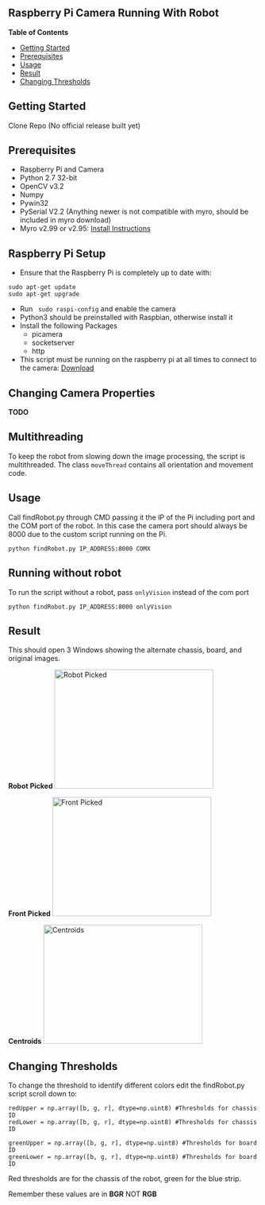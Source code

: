 ## Raspberry Pi Camera Running With Robot

**Table of Contents**
- [Getting Started](#getting-started)
- [Prerequisites](#prerequisites)
- [Usage](#usage)
- [Result](#result)
- [Changing Thresholds](#changing-thresholds)

## Getting Started

Clone Repo (No official release built yet)

## Prerequisites
- Raspberry Pi and Camera
- Python 2.7 32-bit
- OpenCV v3.2
- Numpy
- Pywin32
- PySerial V2.2 (Anything newer is not compatible with myro, should be included in myro download)
- Myro v2.99 or v2.95: [Install Instructions](https://github.com/JoshuaA9088/robotTracking/blob/master/myro_install.md)

## Raspberry Pi Setup
  - Ensure that the Raspberry Pi is completely up to date with:
  ```
  sudo apt-get update
  sudo apt-get upgrade
  ```
  - Run ``` sudo raspi-config``` and enable the camera
  - Python3 should be preinstalled with Raspbian, otherwise install it
  - Install the following Packages
    - picamera
    - socketserver
    - http
  - This script must be running on the raspberry pi at all times to connect to the camera:  [Download](https://gist.github.com/JoshuaA9088/a47b948ce61361230d387555eec84b57/archive/daa53c14bc95cb01e9cac1056fcfeab9c13dbf49.zip)

## Changing Camera Properties
**TODO**

## Multithreading
  To keep the robot from slowing down the image processing, the script is multithreaded. The class ``moveThread`` contains all orientation and movement code.

## Usage
  Call findRobot.py through CMD passing it the IP of the Pi including port and the COM port of the robot. In this case the camera port should always be 8000 due to the custom script running on the Pi.

  ```
  python findRobot.py IP_ADDRESS:8000 COMX
  ```

## Running without robot
  To run the script without a robot, pass ``onlyVision`` instead of the com port

  ```
  python findRobot.py IP_ADDRESS:8000 onlyVision
  ```

## Result
  This should open 3 Windows showing the alternate chassis, board, and original images.

  **Robot Picked**
  <img src="https://user-images.githubusercontent.com/14321139/34995801-d096836a-fa94-11e7-9c0d-7db769829056.PNG" alt="Robot Picked" width="320" height="240">

  **Front Picked**
  <img src="https://user-images.githubusercontent.com/14321139/34995798-cff908e2-fa94-11e7-96e2-6e31c177178c.PNG" alt="Front Picked" width="320" height="240">

  **Centroids**
  <img src="https://user-images.githubusercontent.com/14321139/34995799-d02e19f6-fa94-11e7-850f-02060456b2b1.PNG" alt="Centroids" width="320" height="240">


## Changing Thresholds
  To change the threshold to identify different colors edit the findRobot.py script scroll down to:

  ```
  redUpper = np.array([b, g, r], dtype=np.uint8) #Thresholds for chassis ID
  redLower = np.array([b, g, r], dtype=np.uint8) #Thresholds for chassis ID

  greenUpper = np.array([b, g, r], dtype=np.uint8) #Thresholds for board ID
  greenLower = np.array([b, g, r], dtype=np.uint8) #Thresholds for board ID
  ```

  Red thresholds are for the chassis of the robot, green for the blue strip.

  Remember these values are in **BGR** NOT **RGB**
